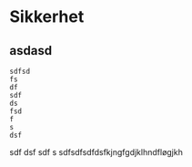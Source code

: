 # Sikkerhet

## asdasd
```
sdfsd
fs
df
sdf
ds
fsd
f
s
dsf

```
sdf
dsf
sdf
s
sdfsdfsdfdsfkjngfgdjklhndfløgjkh
